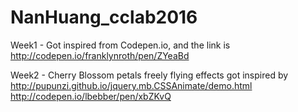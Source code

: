 # NanHuang_cclab2016
Week1 - Got inspired from Codepen.io, and the link is http://codepen.io/franklynroth/pen/ZYeaBd 

Week2 -  Cherry Blossom petals freely flying effects got inspired by 
         http://pupunzi.github.io/jquery.mb.CSSAnimate/demo.html
         http://codepen.io/lbebber/pen/xbZKvQ
